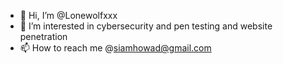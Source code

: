 - 👋 Hi, I’m @Lonewolfxxx
- 👀 I’m interested in cybersecurity and pen testing and website penetration 
- 📫 How to reach me @siamhowad@gmail.com 

<!---
Lonewolfxxx/Lonewolfxxx is a ✨ special ✨ repository because its `README.md` (this file) appears on your GitHub profile.
You can click the Preview link to take a look at your changes.
--->
